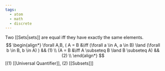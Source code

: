 ```yaml
---
tags:
  - atom
  - math
  - discrete
---
```

Two [[Sets|sets]] are equal iff they have exactly the same elements. 
$$ \begin{align*} 
	\forall A,B, ( A = B &\iff (\forall a \in A, a \in B) \land (\forall b \in B, b \in A) ) && (1) \\
		(A = B &\iff A \subseteq B \land B \subseteq A) && (2) \\
\end{align*} $$
\[$(1)$ [[Universal Quantifier]], $(2)$ [[Subsets]]\]
